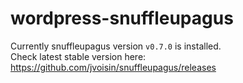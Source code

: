 # wordpress-snuffleupagus

Currently snuffleupagus version `v0.7.0` is installed.  
Check latest stable version here:
https://github.com/jvoisin/snuffleupagus/releases
